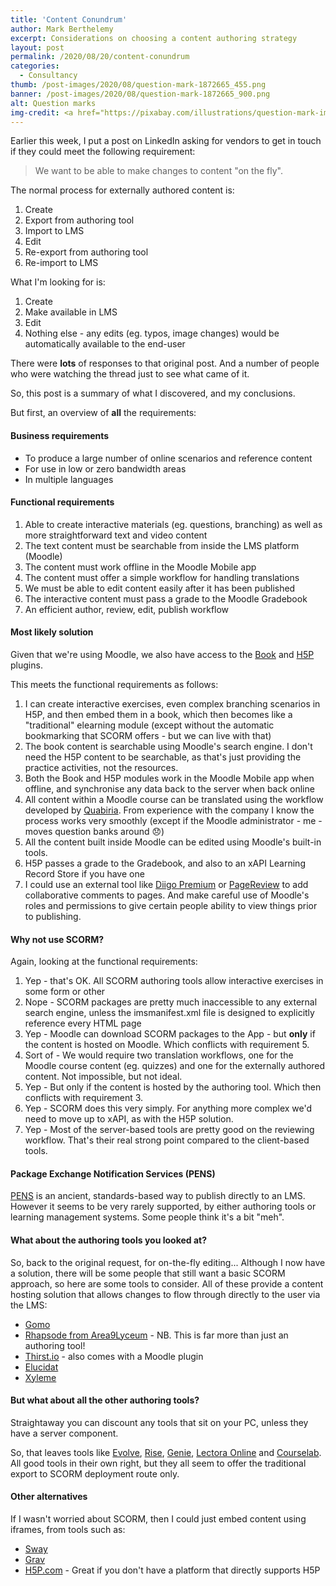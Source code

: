 ```yaml
---
title: 'Content Conundrum'
author: Mark Berthelemy
excerpt: Considerations on choosing a content authoring strategy
layout: post
permalink: /2020/08/20/content-conundrum
categories:
  - Consultancy
thumb: /post-images/2020/08/question-mark-1872665_455.png
banner: /post-images/2020/08/question-mark-1872665_900.png
alt: Question marks
img-credit: <a href="https://pixabay.com/illustrations/question-mark-important-sign-1872665/" target="_blank">Pixabay</a>
---
```

Earlier this week, I put a post on LinkedIn asking for vendors to get in touch if they could meet the following requirement:

> We want to be able to make changes to content "on the fly".

The normal process for externally authored content is:

1. Create
2. Export from authoring tool
3. Import to LMS
4. Edit
5. Re-export from authoring tool
6. Re-import to LMS

What I'm looking for is:

1. Create
2. Make available in LMS
3. Edit
4. Nothing else - any edits (eg. typos, image changes) would be automatically available to the end-user

There were **lots** of responses to that original post. And a number of people who were watching the thread just to see what came of it.

So, this post is a summary of what I discovered, and my conclusions.

But first, an overview of **all** the requirements:

#### Business requirements

- To produce a large number of online scenarios and reference content
- For use in low or zero bandwidth areas
- In multiple languages

#### Functional requirements

1. Able to create interactive materials (eg. questions, branching) as well as more straightforward text and video content
2. The text content must be searchable from inside the LMS platform (Moodle)
3. The content must work offline in the Moodle Mobile app
4. The content must offer a simple workflow for handling translations
5. We must be able to edit content easily after it has been published
6. The interactive content must pass a grade to the Moodle Gradebook
7. An efficient author, review, edit, publish workflow

#### Most likely solution

Given that we're using Moodle, we also have access to the [Book](https://moodle.org/plugins/mod_book) and [H5P](https://moodle.org/plugins/mod_hvp) plugins.

This meets the functional requirements as follows:

1. I can create interactive exercises, even complex branching scenarios in H5P, and then embed them in a book, which then becomes like a "traditional" elearning module (except without the automatic bookmarking that SCORM offers - but we can live with that)
2. The book content is searchable using Moodle's search engine. I don't need the H5P content to be searchable, as that's just providing the practice activities, not the resources.
3. Both the Book and H5P modules work in the Moodle Mobile app when offline, and synchronise any data back to the server when back online
4. All content within a Moodle course can be translated using the workflow developed by [Quabiria](https://qabiria.com/en/blog/item/552-how-to-translate-a-moodle-course). From experience with the company I know the process works very smoothly (except if the Moodle administrator - me - moves question banks around 😞)
5. All the content built inside Moodle can be edited using Moodle's built-in tools.
6. H5P passes a grade to the Gradebook, and also to an xAPI Learning Record Store if you have one
7. I could use an external tool like [Diigo Premium](https://www.diigo.com/premium) or [PageReview](https://pagereview.io/) to add collaborative comments to pages. And make careful use of Moodle's roles and permissions to give certain people ability to view things prior to publishing.

#### Why not use SCORM?

Again, looking at the functional requirements:

1. Yep - that's OK. All SCORM authoring tools allow interactive exercises in some form or other
2. Nope - SCORM packages are pretty much inaccessible to any external search engine, unless the imsmanifest.xml file is designed to explicitly reference every HTML page
3. Yep - Moodle can download SCORM packages to the App - but **only** if the content is hosted on Moodle. Which conflicts with requirement 5.
4. Sort of - We would require two translation workflows, one for the Moodle course content (eg. quizzes) and one for the externally authored content. Not impossible, but not ideal.
5. Yep - But only if the content is hosted by the authoring tool. Which then conflicts with requirement 3.
6. Yep - SCORM does this very simply. For anything more complex we'd need to move up to xAPI, as with the H5P solution.
7. Yep - Most of the server-based tools are pretty good on the reviewing workflow. That's their real strong point compared to the client-based tools.

#### Package Exchange Notification Services (PENS)

[PENS](https://scorm.com/pens/) is an ancient, standards-based way to publish directly to an LMS. However it seems to be very rarely supported, by either authoring tools or learning management systems. Some people think it's a bit "meh".

#### What about the authoring tools you looked at?

So, back to the original request, for on-the-fly editing... Although I now have a solution, there will be some people that still want a basic SCORM approach, so here are some tools to consider. All of these provide a content hosting solution that allows changes to flow through directly to the user via the LMS:

- [Gomo](https://www.gomolearning.com/what-is-gomo/delivery-analytics/)
- [Rhapsode from Area9Lyceum](https://area9lyceum.com/) - NB. This is far more than just an authoring tool!
- [Thirst.io](https://thirst.io/) - also comes with a Moodle plugin
- [Elucidat](https://www.elucidat.com/)
- [Xyleme](https://xyleme.com/)

#### But what about all the other authoring tools?

Straightaway you can discount any tools that sit on your PC, unless they have a server component.

So, that leaves tools like [Evolve](https://www.evolveauthoring.com/), [Rise](https://articulate.com/360/rise), [Genie](https://www.growthengineering.co.uk/genie-content-authoring-tool/), [Lectora Online](https://www.lectoraonline.com/) and [Courselab](http://www.courselab.com/). All good tools in their own right, but they all seem to offer the traditional export to SCORM deployment route only.

#### Other alternatives

If I wasn't worried about SCORM, then I could just embed content using iframes, from tools such as:

- [Sway](https://sway.office.com/)
- [Grav](https://learn.hibbittsdesign.org/opencoursehub/integrating-grav-with-moodle)
- [H5P.com](https://h5p.com/) - Great if you don't have a platform that directly supports H5P
